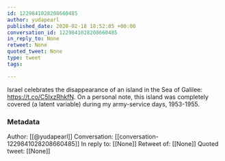 ```yaml
---
id: 1229841028208660485
author: yudapearl
published_date: 2020-02-18 18:52:05 +00:00
conversation_id: 1229841028208660485
in_reply_to: None
retweet: None
quoted_tweet: None
type: tweet
tags:

---
```


Israel celebrates the disappearance of an island in the Sea of Galilee: https://t.co/C5IxzRhkfN. On a personal note, this island was completely covered (a latent variable) during my army-service days, 1953-1955.

### Metadata

Author: [[@yudapearl]]
Conversation: [[conversation-1229841028208660485]]
In reply to: [[None]]
Retweet of: [[None]]
Quoted tweet: [[None]]
